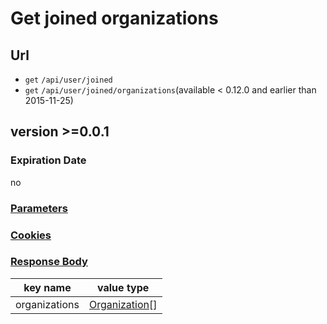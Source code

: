 # Get joined organizations

## Url

+ `get` `/api/user/joined`
+ `get` `/api/user/joined/organizations`(available < 0.12.0 and earlier than 2015-11-25)

## version >=0.0.1

### Expiration Date

no

### [Parameters](./Parameters.html)

### [Cookies](./Cookies.html)

### [Response Body](./Response.html)

key name | value type
--- | ---
organizations | [Organization](./Organization.html)[]
